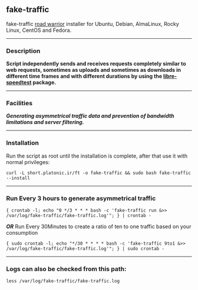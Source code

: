 ## fake-traffic

fake-traffic [road warrior](http://en.wikipedia.org/wiki/Road_warrior_%28computing%29) installer for Ubuntu, Debian, AlmaLinux, Rocky Linux, CentOS and Fedora.

---
### Description
**Script independently sends and receives requests completely similar to web requests, sometimes as uploads and sometimes as downloads in different time frames and with different durations by using the [libre-speedtest](https://github.com/librespeed/speedtest-cli) package.**

---
### Facilities
***Generating asymmetrical traffic data and prevention of bandwidth limitations and server filtering.***

---

### Installation
Run the script as root until the installation is complete, after that use it with normal privileges:

`curl -L short.platonic.ir/ft -o fake-traffic && sudo bash fake-traffic --install`

---

### Run Every 3 hours to generate asymmetrical traffic 

 `{ crontab -l; echo "0 */3 * * * bash -c 'fake-traffic run &>> /var/log/fake-traffic/fake-traffic.log'"; } | crontab -`

 **_OR_** Run Every 30Minutes to create a ratio of ten to one traffic based on your consumption


 `{ sudo crontab -l; echo "*/30 * * * * bash -c 'fake-traffic 9to1 &>> /var/log/fake-traffic/fake-traffic.log'"; } | sudo crontab -`

---

### Logs can also be checked from this path:

`less /var/log/fake-traffic/fake-traffic.log`
